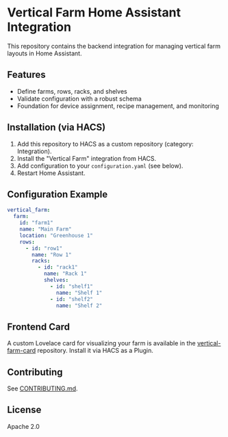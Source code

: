 # Vertical Farm Home Assistant Integration

This repository contains the backend integration for managing vertical farm layouts in Home Assistant.

## Features
- Define farms, rows, racks, and shelves
- Validate configuration with a robust schema
- Foundation for device assignment, recipe management, and monitoring

## Installation (via HACS)
1. Add this repository to HACS as a custom repository (category: Integration).
2. Install the "Vertical Farm" integration from HACS.
3. Add configuration to your `configuration.yaml` (see below).
4. Restart Home Assistant.

## Configuration Example
```yaml
vertical_farm:
  farm:
    id: "farm1"
    name: "Main Farm"
    location: "Greenhouse 1"
    rows:
      - id: "row1"
        name: "Row 1"
        racks:
          - id: "rack1"
            name: "Rack 1"
            shelves:
              - id: "shelf1"
                name: "Shelf 1"
              - id: "shelf2"
                name: "Shelf 2"
```

## Frontend Card
A custom Lovelace card for visualizing your farm is available in the [vertical-farm-card](https://github.com/eddie-rowe/vertical-farm-card) repository. Install it via HACS as a Plugin.

## Contributing
See [CONTRIBUTING.md](CONTRIBUTING.md).

## License
Apache 2.0
